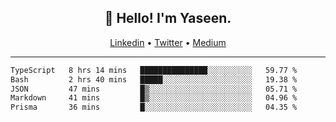 <h2 align="center">👋 Hello! I'm Yaseen.</h2>
<p align="center">
  <a href="https://www.linkedin.com/in/yaseenkc/">Linkedin</a> •
  <a href="https://twitter.com/yaseeenkc">Twitter</a> •
  <a href="https://medium.com/@yaseen-kc">Medium</a>
</p>


<!--- 🔭 I’m currently working at []() as an  -->
<!--- - 💬 Ask me about **Javascript, React and Git** -->
<!--- - 📫 How to reach me: [@kc.yaseen](https://instagram.com/kc.yaseen) on Instagram -->
<!--- - ⚡ Fun fact: Big Fan of the :zap: emoji -->

-------

<!--START_SECTION:waka-->

```txt
TypeScript   8 hrs 14 mins   ███████████████░░░░░░░░░░   59.77 %
Bash         2 hrs 40 mins   █████░░░░░░░░░░░░░░░░░░░░   19.38 %
JSON         47 mins         █▒░░░░░░░░░░░░░░░░░░░░░░░   05.71 %
Markdown     41 mins         █▒░░░░░░░░░░░░░░░░░░░░░░░   04.96 %
Prisma       36 mins         █░░░░░░░░░░░░░░░░░░░░░░░░   04.35 %
```

<!--END_SECTION:waka-->
